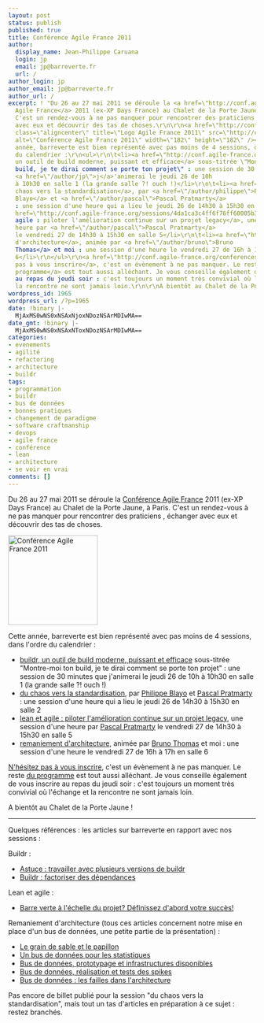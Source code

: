 ```yaml
---
layout: post
status: publish
published: true
title: Conférence Agile France 2011
author:
  display_name: Jean-Philippe Caruana
  login: jp
  email: jp@barreverte.fr
  url: /
author_login: jp
author_email: jp@barreverte.fr
author_url: /
excerpt: ! "Du 26 au 27 mai 2011 se déroule la <a href=\"http://conf.agile-france.org/\">Conférence
  Agile France</a> 2011 (ex-XP Days France) au Chalet de la Porte Jaune, à Paris.
  C'est un rendez-vous à ne pas manquer pour rencontrer des praticiens , échanger
  avec eux et découvrir des tas de choses.\r\n\r\n<a href=\"http://conf.agile-france.org/\"><img
  class=\"aligncenter\" title=\"Logo Agile France 2011\" src=\"http://conf.agile-france.org/images/AgileFranceConference2011-logo.png\"
  alt=\"Conférence Agile France 2011\" width=\"182\" height=\"182\" /></a>\r\n\r\nCette
  année, barreverte est bien représenté avec pas moins de 4 sessions, dans l'ordre
  du calendrier :\r\n<ul>\r\n\t<li><a href=\"http://conf.agile-france.org/sessions/4d8ccbac4ff6f77395000d18\">buildr,
  un outil de build moderne, puissant et efficace</a> sous-titrée \"Montre-moi ton
  build, je te dirai comment se porte ton projet\" : une session de 30 minutes que
  <a href=\"/author/jp\">j</a>'animerai le jeudi 26 de 10h
  à 10h30 en salle 1 (la grande salle ?! ouch !)</li>\r\n\t<li><a href=\"http://conf.agile-france.org/sessions/4d90ae054ff6f7432f0001c5\">du
  chaos vers la standardisation</a>, par <a href=\"/author/philippe\">Philippe
  Blayo</a> et <a href=\"/author/pascal\">Pascal Pratmarty</a>
  : une session d'une heure qui a lieu le jeudi 26 de 14h30 à 15h30 en salle 2</li>\r\n\t<li><a
  href=\"http://conf.agile-france.org/sessions/4da1ca3c4ff6f76ff60005b3\">lean et
  agile : piloter l'amélioration continue sur un projet legacy</a>, une session d'une
  heure par <a href=\"/author/pascal\">Pascal Pratmarty</a>
  le vendredi 27 de 14h30 à 15h30 en salle 5</li>\r\n\t<li><a href=\"http://conf.agile-france.org/sessions/4d94efbb4ff6f70fc10003c5\">remaniement
  d'architecture</a>, animée par <a href=\"/author/bruno\">Bruno
  Thomas</a> et moi : une session d'une heure le vendredi 27 de 16h à 17h en salle
  6</li>\r\n</ul>\r\n<a href=\"http://conf.agile-france.org/conferences/agile-france-2011/registrations/new\">N'hésitez
  pas à vous inscrire</a>, c'est un évènement à ne pas manquer. Le reste <a href=\"http://conf.agile-france.org/program\">du
  programme</a> est tout aussi alléchant. Je vous conseille également de vous inscrire
  au repas du jeudi soir : c'est toujours un moment très convivial où l'échange et
  la rencontre ne sont jamais loin.\r\n\r\nA bientôt au Chalet de la Porte Jaune !"
wordpress_id: 1965
wordpress_url: /?p=1965
date: !binary |-
  MjAxMS0wNS0xNSAxNjoxNDozNSArMDIwMA==
date_gmt: !binary |-
  MjAxMS0wNS0xNSAxNToxNDozNSArMDIwMA==
categories:
- evenements
- agilité
- refactoring
- architecture
- buildr
tags:
- programmation
- buildr
- bus de données
- bonnes pratiques
- changement de paradigme
- software craftmanship
- devops
- agile france
- conférence
- lean
- architecture
- se voir en vrai
comments: []
---
```

<p>Du 26 au 27 mai 2011 se déroule la <a href="http://conf.agile-france.org/">Conférence Agile France</a> 2011 (ex-XP Days France) au Chalet de la Porte Jaune, à Paris. C'est un rendez-vous à ne pas manquer pour rencontrer des praticiens , échanger avec eux et découvrir des tas de choses.</p>
<p><a href="http://conf.agile-france.org/"><img class="aligncenter" title="Logo Agile France 2011" src="http://conf.agile-france.org/images/AgileFranceConference2011-logo.png" alt="Conférence Agile France 2011" width="182" height="182" /></a></p>
<p>Cette année, barreverte est bien représenté avec pas moins de 4 sessions, dans l'ordre du calendrier :</p>
<ul>
<li><a href="http://conf.agile-france.org/sessions/4d8ccbac4ff6f77395000d18">buildr, un outil de build moderne, puissant et efficace</a> sous-titrée "Montre-moi ton build, je te dirai comment se porte ton projet" : une session de 30 minutes que <a href="/author/jp">j</a>'animerai le jeudi 26 de 10h à 10h30 en salle 1 (la grande salle ?! ouch !)</li>
<li><a href="http://conf.agile-france.org/sessions/4d90ae054ff6f7432f0001c5">du chaos vers la standardisation</a>, par <a href="/author/philippe">Philippe Blayo</a> et <a href="/author/pascal">Pascal Pratmarty</a> : une session d'une heure qui a lieu le jeudi 26 de 14h30 à 15h30 en salle 2</li>
<li><a href="http://conf.agile-france.org/sessions/4da1ca3c4ff6f76ff60005b3">lean et agile : piloter l'amélioration continue sur un projet legacy</a>, une session d'une heure par <a href="/author/pascal">Pascal Pratmarty</a> le vendredi 27 de 14h30 à 15h30 en salle 5</li>
<li><a href="http://conf.agile-france.org/sessions/4d94efbb4ff6f70fc10003c5">remaniement d'architecture</a>, animée par <a href="/author/bruno">Bruno Thomas</a> et moi : une session d'une heure le vendredi 27 de 16h à 17h en salle 6</li>
</ul>
<p><a href="http://conf.agile-france.org/conferences/agile-france-2011/registrations/new">N'hésitez pas à vous inscrire</a>, c'est un évènement à ne pas manquer. Le reste <a href="http://conf.agile-france.org/program">du programme</a> est tout aussi alléchant. Je vous conseille également de vous inscrire au repas du jeudi soir : c'est toujours un moment très convivial où l'échange et la rencontre ne sont jamais loin.</p>
<p>A bientôt au Chalet de la Porte Jaune !<a id="more"></a><a id="more-1965"></a></p>
<hr />
<p>Quelques références : les articles sur barreverte en rapport avec nos sessions :</p>
<p>Buildr :</p>
<ul>
<li><a href="/astuce-travailler-avec-plusieurs-versions-de-buildr">Astuce : travailler avec plusieurs versions de buildr</a></li>
<li><a href="/buildr-factoriser-des-dependances">Buildr : factoriser des dépendances</a></li>
</ul>
<p>Lean et agile :</p>
<ul>
<li><a href="/barre-verte-a-l%E2%80%99echelle-du-projet-definissez-d%E2%80%99abord-votre-succes">Barre verte à l'échelle du projet? Définissez d'abord votre succès!</a></li>
</ul>
<p>Remaniement d'architecture (tous ces articles concernent notre mise en place d'un bus de données, une petite partie de la présentation) :</p>
<ul>
<li><a href="/le-grain-de-sable-et-le-papillon">Le grain de sable et le papillon</a></li>
<li><a href="/un-bus-de-donnees-pour-les-statistiques">Un bus de données pour les statistiques</a></li>
<li><a href="/bus-de-donnees-prototypage-et-infrastructures-disponibles">Bus de données, prototypage et infrastructures disponibles</a></li>
<li><a href="/bus-de-donnees-realisation-et-tests-des-spikes">Bus de données, réalisation et tests des spikes</a></li>
<li><a href="/bus-de-donnees-les-failles-dans-larchitecture">Bus de données : les failles dans l'architecture</a></li>
</ul>
<p>Pas encore de billet publié pour la session "du chaos vers la standardisation", mais tout un tas d'articles en préparation à ce sujet : restez branchés.</p>
